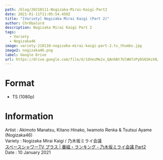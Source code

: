 ```yaml
---
path: /blog/20210111-Nogizaka-Mirai-Kaigi-Part2
date: 2021-01-11T11:05:54.450Z
title: "[Variety] Nogizaka Mirai Kaigi (Part 2)"
author: Chr0balord
description: Nogizaka Mirai Kaigi Part 2
tags:
  - Variety
  - Nogizaka46
image: variety-210110-nogizaka-mirai-kaigi-part-2.ts_thumbs.jpg
image2: nogizaka46.png
label: Google Drive
url: https://drive.google.com/file/d/1dVezMe2x_QAnhBt7UlWH7zPy0S65KzX0/view?usp=sharing
---
```

# Format

* TS (1080p)

# Information

Artist : Akimoto Manatsu, Kitano Hinako, Iwamoto Renka & Tsutsui Ayame (Nogizaka46)\
Variety : Nogizaka Mirai Kaigi / 乃木坂ミライ会議 \
[スペースシャワーTV プラス | 番組・ランキング - 乃木坂ミライ会議 Part2 ](https://www.spaceshowertvplus.com/program/special/2101_nogizaka46p2_sp.html)<br>
Date : 10 January 2021